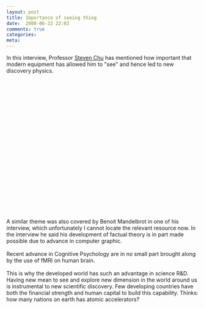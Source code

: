 ```yaml
---
layout: post
title: Importance of seeing thing
date:  2008-06-22 22:03
comments: true
categories:
meta: 
---
```

In this interview, Professor <a href="http://en.wikipedia.org/wiki/Steven_Chu">Steven Chu</a> has mentioned how important that modern equipment has allowed him to "see" and hence led to new discovery physics.<br /><br /><object height="344" width="425"><param name="movie" value="http://www.youtube.com/v/y-7gWsoXtUw"><param name="wmode" value="transparent"><embed src="http://www.youtube.com/v/y-7gWsoXtUw" type="application/x-shockwave-flash" wmode="transparent" height="344" width="425"></embed></object><br /><br />A similar theme was also covered by Benoit Mandelbrot in one of his interview, which unfortunately I cannot locate the relevant resource now. In the interview he said his development of factual theory is in part made possible due to advance in computer graphic.<br /><br />Recent advance in Cognitive Psychology are in no small part brought along by the use of fMRI on human brain.<br /><br />This is why the developed world has such an advantage in science R&amp;D. Having new mean to see and explore new dimension in the world around us is instrumental to new scientific discovery. Few developing countries have both the financial strength and human capital to build this capability. Thinks: how many nations on earth has atomic accelerators?